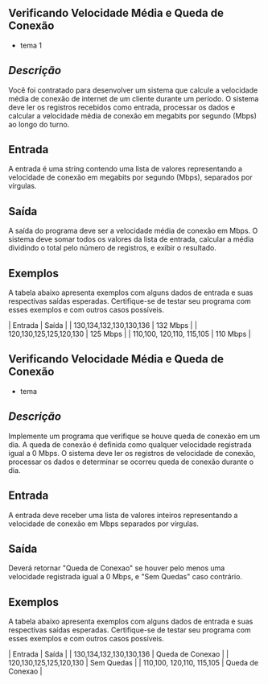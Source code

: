 ## Verificando Velocidade Média e Queda de Conexão
- tema 1
## *Descrição* 

Você foi contratado para desenvolver um sistema que calcule a velocidade média de conexão de internet de um cliente durante um período. O sistema deve ler os registros recebidos como entrada, processar os dados e calcular a velocidade média de conexão em megabits por segundo (Mbps) ao longo do turno.

## Entrada 

A entrada é uma string contendo uma lista de valores representando a velocidade de conexão em megabits por segundo (Mbps), separados por vírgulas.

## Saída

A saída do programa deve ser a velocidade média de conexão em Mbps. O sistema deve somar todos os valores da lista de entrada, calcular a média dividindo o total pelo número de registros, e exibir o resultado.

## Exemplos

A tabela abaixo apresenta exemplos com alguns dados de entrada e suas respectivas saídas esperadas. Certifique-se de testar seu programa com esses exemplos e com outros casos possíveis.

| Entrada    | Saída |
| 130,134,132,130,130,136 | 132 Mbps |
| 120,130,125,125,120,130 | 125 Mbps |
| 110,100, 120,110, 115,105 | 110 Mbps |

## Verificando Velocidade Média e Queda de Conexão
- tema 
## *Descrição* 

Implemente um programa que verifique se houve queda de conexão em um dia. A queda de conexão é definida como qualquer velocidade registrada igual a 0 Mbps. O sistema deve ler os registros de velocidade de conexão, processar os dados e determinar se ocorreu queda de conexão durante o dia.

## Entrada 

A entrada deve receber uma lista de valores inteiros representando a velocidade de conexão em Mbps separados por vírgulas.

## Saída

Deverá retornar "Queda de Conexao" se houver pelo menos uma velocidade registrada igual a 0 Mbps, e "Sem Quedas" caso contrário.

## Exemplos

A tabela abaixo apresenta exemplos com alguns dados de entrada e suas respectivas saídas esperadas. Certifique-se de testar seu programa com esses exemplos e com outros casos possíveis.

| Entrada    | Saída |
| 130,134,132,130,130,136 | Queda de Conexao |
| 120,130,125,125,120,130 | Sem Quedas |
| 110,100, 120,110, 115,105 | Queda de Conexao |
